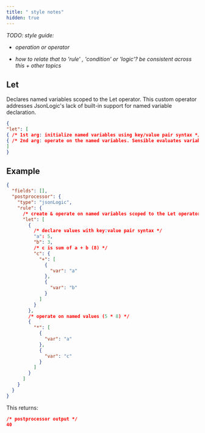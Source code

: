 ```yaml
---
title: " style notes"
hidden: true
---
```


*TODO: style guide:* 

- *operation or operator* 

+ *how to relate that to 'rule' , 'condition' or 'logic'? be consistent across this + other topics*

## Let

 Declares named variables scoped to the Let operator.  This custom operator addresses  JsonLogic's lack of built-in support for named variable declaration. 

```json
{
"let": [
{ /* 1st arg: initialize named variables using key/value pair syntax */ },
{ /* 2nd arg: operate on the named variables. Sensible evaluates variables in order, and can access previously defined variables  */ }
]
}
```

## Example

```json
{
  "fields": [],
  "postprocessor": {
    "type": "jsonLogic",
    "rule": {
      /* create & operate on named variables scoped to the Let operator */
      "let": [
        {
          /* declare values with key:value pair syntax */
          "a": 5,
          "b": 3,
          /* c is sum of a + b (8) */
          "c": {
            "+": [
              {
                "var": "a"
              },
              {
                "var": "b"
              }
            ]
          }
        },
        /* operate on named values (5 * 8) */
        {
          "*": [
            {
              "var": "a"
            },
            {
              "var": "c"
            }
          ]
        }
      ]
    }
  }
}
```

This returns:

```json
/* postprocessor output */
40
```

